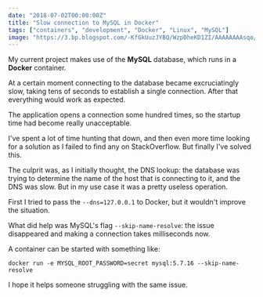 ```yaml
---
date: "2018-07-02T00:00:00Z"
title: "Slow connection to MySQL in Docker"
tags: ["containers", "development", "Docker", "Linux", "MySQL"]
image: "https://3.bp.blogspot.com/-KfGkUuzJYBQ/WzpDheKD1ZI/AAAAAAAAsqo/H970WSIWmPgOu7qEpqPfUHUDIljzALuigCKgBGAs/s1600/mysql.png"
---
```


My current project makes use of the **MySQL** database, which runs in a **Docker** container.

At a certain moment connecting to the database became excruciatingly slow, taking tens of seconds to establish a single connection. After that everything would work as expected.

The application opens a connection some hundred times, so the startup time had become really unacceptable.

I've spent a lot of time hunting that down, and then even more time looking for a solution as I failed to find any on StackOverflow. But finally I've solved this.

<!--more-->

The culprit was, as I initially thought, the DNS lookup: the database was trying to determine the name of the host that is connecting to it, and the DNS was slow. But in my use case it was a pretty useless operation.

First I tried to pass the `--dns=127.0.0.1` to Docker, but it wouldn't improve the situation.

What did help was MySQL's flag `--skip-name-resolve`: the issue disappeared and making a connection takes milliseconds now.

A container can be started with something like:

```
docker run -e MYSQL_ROOT_PASSWORD=secret mysql:5.7.16 --skip-name-resolve
```

I hope it helps someone struggling with the same issue.
